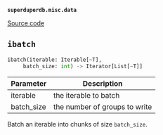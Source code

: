 **`superduperdb.misc.data`** 

[Source code](https://github.com/SuperDuperDB/superduperdb/blob/main/superduperdb/misc/data.py)

## `ibatch` 

```python
ibatch(iterable: Iterable[~T],
     batch_size: int) -> Iterator[List[~T]]
```
| Parameter | Description |
|-----------|-------------|
| iterable | the iterable to batch |
| batch_size | the number of groups to write |

Batch an iterable into chunks of size `batch_size`.

